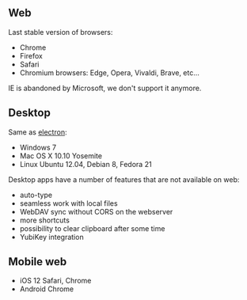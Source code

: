 ## Web
Last stable version of browsers:
- Chrome
- Firefox
- Safari
- Chromium browsers: Edge, Opera, Vivaldi, Brave, etc...

IE is abandoned by Microsoft, we don't support it anymore.  

## Desktop
Same as [electron](https://www.electronjs.org/docs/tutorial/support#supported-platforms):
- Windows 7
- Mac OS X 10.10 Yosemite
- Linux Ubuntu 12.04, Debian 8, Fedora 21

Desktop apps have a number of features that are not available on web:
- auto-type
- seamless work with local files
- WebDAV sync without CORS on the webserver
- more shortcuts
- possibility to clear clipboard after some time
- YubiKey integration

## Mobile web
- iOS 12 Safari, Chrome
- Android Chrome